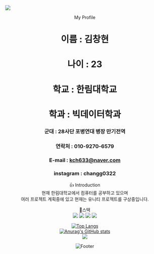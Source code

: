 <img src="https://capsule-render.vercel.app/api?type=waving&color=auto&height=300&section=header&text=chang's%20git&fontSize=90" />
<div align=center>

  My Profile   
  # 이름 : 김창현

  # 나이 : 23

  # 학교 : 한림대학교
  
  # 학과 : 빅데이터학과   

  ### 군대 : 28사단 포병연대 병장 만기전역
  ### 연락처 : 010-9270-6579
  ### E-mail : kch633@naver.com
  ### instagram : changg0322

    
  :thumbsup:
  Introduction   
  현재 한림대학교에서 컴퓨터를 공부하고 있으며   
  여러 프로젝트 계획중에 있고 현재는 유니티 프로젝트를 구상중입니다.   
  
  :muscle:스택   
  <img src="https://img.shields.io/badge/python-3178C6?style=flat&logo=Python&logoColor=white"/>
  <img src="https://img.shields.io/badge/Unity-D4911E?style=flat&logo=RobotFramework&logoColor=white"/>
  <img src="https://img.shields.io/badge/C-00CCBB?style=flat&logo=tC&logoColor=white"/>
  <img src="https://img.shields.io/badge/java-CC0000?style=flat&logo=tJavaScript&logoColor=white"/>
  
[![Top Langs](https://github-readme-stats.vercel.app/api/top-langs/?username=kimchanghyun325)](https://github.com/kimchanghyun325/github-readme-stats)  
[![Anurag's GitHub stats](https://github-readme-stats.vercel.app/api?username=kimchanghyun325)](https://github.com/kimchanghyun325/github-readme-stats)  
  <img src="http://mazandi.herokuapp.com/api?handle={kimchanghyun325}&theme=warm"/>
  
  
  
  ![Footer](https://capsule-render.vercel.app/api?type=waving&color=auto&height=200&section=footer)
</div>
